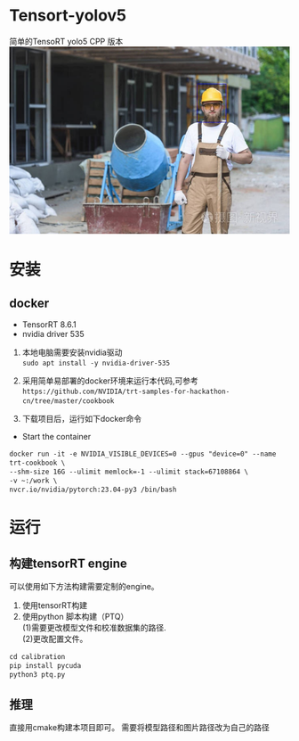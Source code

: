 # Tensort-yolov5
简单的TensoRT yolo5 CPP 版本  
![Result Image](./result/nms_result.jpg)

# 安装
## docker
+ TensorRT 8.6.1
+ nvidia driver 535

1. 本地电脑需要安装nvidia驱动  
``` sudo apt install -y nvidia-driver-535 ```

2. 采用简单易部署的docker环境来运行本代码,可参考
``` https://github.com/NVIDIA/trt-samples-for-hackathon-cn/tree/master/cookbook ```

3. 下载项目后，运行如下docker命令  
+ Start the container

```shell
docker run -it -e NVIDIA_VISIBLE_DEVICES=0 --gpus "device=0" --name trt-cookbook \
--shm-size 16G --ulimit memlock=-1 --ulimit stack=67108864 \
-v ~:/work \
nvcr.io/nvidia/pytorch:23.04-py3 /bin/bash
```
# 运行

## 构建tensorRT engine
可以使用如下方法构建需要定制的engine。
1. 使用tensorRT构建
2. 使用python 脚本构建（PTQ）  
(1)需要更改模型文件和校准数据集的路径.  
(2)更改配置文件。
```
cd calibration
pip install pycuda
python3 ptq.py
```

## 推理
直接用cmake构建本项目即可。 需要将模型路径和图片路径改为自己的路径
